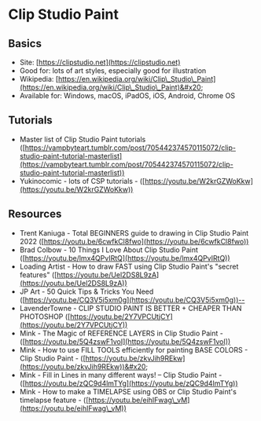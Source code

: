 # Clip Studio Paint

## Basics

* Site: [https://clipstudio.net](https://clipstudio.net)   &#x20;
* Good for: lots of art styles, especially good for illustration
* Wikipedia: [https://en.wikipedia.org/wiki/Clip\_Studio\_Paint](https://en.wikipedia.org/wiki/Clip\_Studio\_Paint)&#x20;
* Available for: Windows, macOS, iPadOS, iOS, Android, Chrome OS

## Tutorials

* Master list of Clip Studio Paint tutorials ([https://vampbyteart.tumblr.com/post/705442374570115072/clip-studio-paint-tutorial-masterlist](https://vampbyteart.tumblr.com/post/705442374570115072/clip-studio-paint-tutorial-masterlist))
* Yukinocomic - lots of CSP tutorials - ([https://youtu.be/W2krGZWoKkw](https://youtu.be/W2krGZWoKkw))

## Resources

* Trent Kaniuga - Total BEGINNERS guide to drawing in Clip Studio Paint 2022 ([https://youtu.be/6cwfkCl8fwo](https://youtu.be/6cwfkCl8fwo))
* Brad Colbow - 10 Things I Love About Clip Studio Paint ([https://youtu.be/lmx4QPvIRtQ](https://youtu.be/lmx4QPvIRtQ))
* Loading Artist - How to draw FAST using Clip Studio Paint's "secret features" ([https://youtu.be/Uel2DS8L9zA](https://youtu.be/Uel2DS8L9zA))
* JP Art - 50 Quick Tips & Tricks You Need ([https://youtu.be/CQ3V5i5xm0g](https://youtu.be/CQ3V5i5xm0g))--
* LavenderTowne - CLIP STUDIO PAINT IS BETTER + CHEAPER THAN PHOTOSHOP ([https://youtu.be/2Y7VPCUtjCY](https://youtu.be/2Y7VPCUtjCY))
* Mink - The Magic of REFERENCE LAYERS in Clip Studio Paint - ([https://youtu.be/5Q4zswF1voI](https://youtu.be/5Q4zswF1voI))
* Mink - How to use FILL TOOLS efficiently for painting BASE COLORS - Clip Studio Paint - ([https://youtu.be/zkvJih9REkw](https://youtu.be/zkvJih9REkw))&#x20;
* Mink - Fill in Lines in many different ways! – Clip Studio Paint - ([https://youtu.be/zQC9d4lmTYg](https://youtu.be/zQC9d4lmTYg))
* Mink - How to make a TIMELAPSE using OBS or Clip Studio Paint's timelapse feature - ([https://youtu.be/eihIFwag\_vM](https://youtu.be/eihIFwag\_vM))

